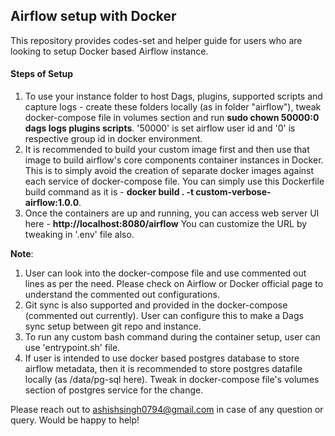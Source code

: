## Airflow setup with Docker

This repository provides codes-set and helper guide for users who are looking to setup Docker based Airflow instance.

#### Steps of Setup
1. To use your instance folder to host Dags, plugins, supported scripts and capture logs - create these folders locally (as in folder "airflow"), tweak docker-compose file in volumes section and run **sudo chown 50000:0 dags logs plugins scripts**. '50000' is set airflow user id and '0' is respective group id in docker environment.
2. It is recommended to build your custom image first and then use that image to build airflow's core components container instances in Docker. This is to simply avoid the creation of separate docker images against each service of docker-compose file. You can simply use this Dockerfile build command as it is - **docker build . -t custom-verbose-airflow:1.0.0**.
3. Once the containers are up and running, you can access web server UI here - **http://localhost:8080/airflow** You can customize the URL by tweaking in '.env' file also.


__Note__:
1. User can look into the docker-compose file and use commented out lines as per the need. Please check on Airflow or Docker official page to understand the commented out configurations.
2. Git sync is also supported and provided in the docker-compose (commented out currently). User can configure this to make a Dags sync setup between git repo and instance.
3. To run any custom bash command during the container setup, user can use 'entrypoint.sh' file.
4. If user is intended to use docker based postgres database to store airflow metadata, then it is recommended to store postgres datafile locally (as /data/pg-sql here). Tweak in docker-compose file's volumes section of postgres service for the change.

Please reach out to ashishsingh0794@gmail.com in case of any question or query. Would be happy to help!